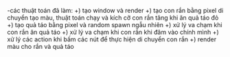 
-các thuật toán đã làm:
+) tạo window và render
+) tạo con rắn bằng pixel di chuyển tạo màu, thuật toán chạy và kích cỡ con rắn tăng khi ăn quả táo đỏ
+) tạo quả táo bằng pixel và random spawn ngẫu nhiên
+) xử lý va chạm khi con rắn ăn quả táo
+) xử lý va chạm khi con rắn khi đâm vào chính mình
+) xử lý các action khi bấm các nút để thực hiện di chuyển con rắn
+) render màu cho rắn và quả táo
